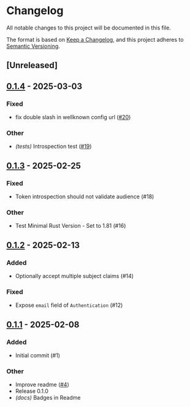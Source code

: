 # Changelog

All notable changes to this project will be documented in this file.

The format is based on [Keep a Changelog](https://keepachangelog.com/en/1.0.0/),
and this project adheres to [Semantic Versioning](https://semver.org/spec/v2.0.0.html).

## [Unreleased]

## [0.1.4](https://github.com/vakamo-labs/limes-rs/compare/v0.1.3...v0.1.4) - 2025-03-03

### Fixed

- fix double slash in wellknown config url ([#20](https://github.com/vakamo-labs/limes-rs/pull/20))

### Other

- *(tests)* Introspection test ([#19](https://github.com/vakamo-labs/limes-rs/pull/19))

## [0.1.3](https://github.com/vakamo-labs/limes-rs/compare/v0.1.2...v0.1.3) - 2025-02-25

### Fixed

- Token introspection should not validate audience (#18)

### Other

- Test Minimal Rust Version - Set to 1.81 (#16)

## [0.1.2](https://github.com/vakamo-labs/limes-rs/compare/v0.1.1...v0.1.2) - 2025-02-13

### Added

- Optionally accept multiple subject claims (#14)

### Fixed

- Expose `email` field of `Authentication` (#12)

## [0.1.1](https://github.com/vakamo-labs/limes-rs/compare/limes-v0.1.0...limes-v0.1.1) - 2025-02-08

### Added

- Initial commit (#1)

### Other

- Improve readme ([#4](https://github.com/vakamo-labs/limes-rs/pull/4))
- Release 0.1.0
- *(docs)* Badges in Readme
